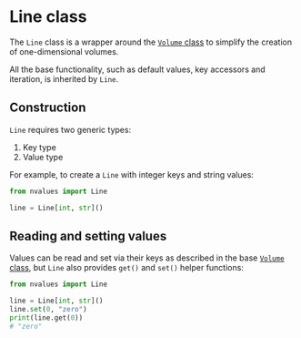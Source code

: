 # Line class

The `Line` class is a wrapper around the [`Volume` class](/volume) to simplify the creation of one-dimensional volumes.

All the base functionality, such as default values, key accessors and iteration, is inherited by `Line`.

## Construction

`Line` requires two generic types:

1. Key type
2. Value type

For example, to create a `Line` with integer keys and string values:

```python
from nvalues import Line

line = Line[int, str]()
```

## Reading and setting values

Values can be read and set via their keys as described in the base [`Volume` class](/volume), but `Line` also provides `get()` and `set()` helper functions:

```python
from nvalues import Line

line = Line[int, str]()
line.set(0, "zero")
print(line.get(0))
# "zero"
```
